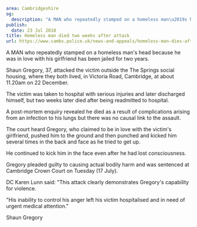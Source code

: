 ```yaml
area: Cambridgeshire
og:
  description: "A MAN who repeatedly stamped on a homeless man\u2019s head because he was in love with his girlfriend has been jailed for two years."
publish:
  date: 23 Jul 2018
title: Homeless man died two weeks after attack
url: https://www.cambs.police.uk/news-and-appeals/homeless-man-dies-after-attack-gregory
```

A MAN who repeatedly stamped on a homeless man's head because he was in love with his girlfriend has been jailed for two years.

Shaun Gregory, 37, attacked the victim outside the The Springs social housing, where they both lived, in Victoria Road, Cambridge, at about 11.20am on 22 December.

The victim was taken to hospital with serious injuries and later discharged himself, but two weeks later died after being readmitted to hospital.

A post-mortem enquiry revealed he died as a result of complications arising from an infection to his lungs but there was no causal link to the assault.

The court heard Gregory, who claimed to be in love with the victim's girlfriend, pushed him to the ground and then punched and kicked him several times in the back and face as he tried to get up.

He continued to kick him in the face even after he had lost consciousness.

Gregory pleaded guilty to causing actual bodily harm and was sentenced at Cambridge Crown Court on Tuesday (17 July).

DC Karen Lunn said: "This attack clearly demonstrates Gregory's capability for violence.

"His inability to control his anger left his victim hospitalised and in need of urgent medical attention."

Shaun Gregory
